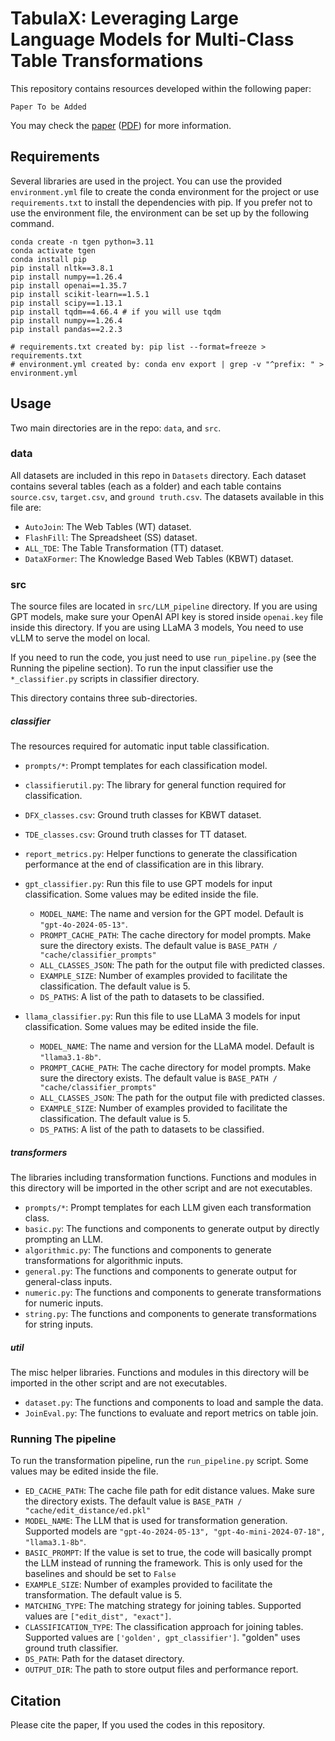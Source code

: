 # TabulaX: Leveraging Large Language Models for Multi-Class Table Transformations

This repository contains resources developed within the following paper:

    Paper To be Added
	
You may check the [paper](#) ([PDF](#)) for more information.


## Requirements

Several libraries are used in the project. You can use the provided `environment.yml` file to create the conda environment for the project or use `requirements.txt` to install the dependencies with pip. 
If you prefer not to use the environment file, the environment can be set up by the following command.
```
conda create -n tgen python=3.11
conda activate tgen
conda install pip
pip install nltk==3.8.1
pip install numpy==1.26.4
pip install openai==1.35.7
pip install scikit-learn==1.5.1
pip install scipy==1.13.1
pip install tqdm==4.66.4 # if you will use tqdm
pip install numpy==1.26.4
pip install pandas==2.2.3

# requirements.txt created by: pip list --format=freeze > requirements.txt
# environment.yml created by: conda env export | grep -v "^prefix: " > environment.yml
```


## Usage

Two main directories are in the repo: `data`, and `src`.


### data
All datasets are included in this repo in `Datasets` directory. Each dataset contains several tables (each as a folder) and each table contains `source.csv`, `target.csv`, and `ground truth.csv`. The datasets available in this file are:
- `AutoJoin`: The Web Tables (WT) dataset.
- `FlashFill`: The Spreadsheet (SS) dataset.
- `ALL_TDE`: The Table Transformation (TT) dataset.
- `DataXFormer`: The Knowledge Based Web Tables (KBWT) dataset.

### src
The source files are located in `src/LLM_pipeline` directory.
If you are using GPT models, make sure your OpenAI API key is stored inside `openai.key` file inside this directory.
If you are using LLaMA 3 models, You need to use vLLM to serve the model on local.

If you need to run the code, you just need to use `run_pipeline.py` (see the Running the pipeline section). To run the input classifier use the `*_classifier.py` scripts in classifier directory.

This directory contains three sub-directories.


##### classifier
The resources required for automatic input table classification.

* `prompts/*`: Prompt templates for each classification model.
* `classifierutil.py`: The library for general function required for classification.
* `DFX_classes.csv`: Ground truth classes for KBWT dataset.
* `TDE_classes.csv`: Ground truth classes for TT dataset.
* `report_metrics.py`: Helper functions to generate the classification performance at the end of classification are in this library.

* `gpt_classifier.py`: Run this file to use GPT models for input classification. Some values may be edited inside the file.
  * `MODEL_NAME`: The name and version for the GPT model. Default is `"gpt-4o-2024-05-13"`.
  * `PROMPT_CACHE_PATH`: The cache directory for model prompts. Make sure the directory exists. The default value is `BASE_PATH / "cache/classifier_prompts"`
  * `ALL_CLASSES_JSON`: The path for the output file with predicted classes.
  * `EXAMPLE_SIZE`: Number of examples provided to facilitate the classification. The default value is 5.
  * `DS_PATHS`: A list of the path to datasets to be classified.
  
* `llama_classifier.py`: Run this file to use LLaMA 3 models for input classification. Some values may be edited inside the file.
  * `MODEL_NAME`: The name and version for the LLaMA model. Default is `"llama3.1-8b"`.
  * `PROMPT_CACHE_PATH`: The cache directory for model prompts. Make sure the directory exists. The default value is `BASE_PATH / "cache/classifier_prompts"`
  * `ALL_CLASSES_JSON`: The path for the output file with predicted classes.
  * `EXAMPLE_SIZE`: Number of examples provided to facilitate the classification. The default value is 5.
  * `DS_PATHS`: A list of the path to datasets to be classified.


##### transformers
The libraries including transformation functions. Functions and modules in this directory will be imported in the other script and are not executables.

* `prompts/*`: Prompt templates for each LLM given each transformation class.
* `basic.py`: The functions and components to generate output by directly prompting an LLM.
* `algorithmic.py`: The functions and components to generate transformations for algorithmic inputs.
* `general.py`: The functions and components to generate output for general-class inputs.
* `numeric.py`: The functions and components to generate transformations for numeric inputs.
* `string.py`: The functions and components to generate transformations for string inputs.



##### util
The misc helper libraries. Functions and modules in this directory will be imported in the other script and are not executables.

* `dataset.py`: The functions and components to load and sample the data.
* `JoinEval.py`: The functions to evaluate and report metrics on table join.



### Running The pipeline
To run the transformation pipeline, run the `run_pipeline.py` script.
Some values may be edited inside the file.
* `ED_CACHE_PATH`: The cache file path for edit distance values. Make sure the directory exists. The default value is `BASE_PATH / "cache/edit_distance/ed.pkl"`
* `MODEL_NAME`: The LLM that is used for transformation generation. Supported models are `"gpt-4o-2024-05-13", "gpt-4o-mini-2024-07-18", "llama3.1-8b"`.
* `BASIC_PROMPT`: If the value is set to true, the code will basically prompt the LLM instead of running the framework. This is only used for the baselines and should be set to `False`
* `EXAMPLE_SIZE`: Number of examples provided to facilitate the transformation. The default value is 5.
* `MATCHING_TYPE`: The matching strategy for joining tables. Supported values are `["edit_dist", "exact"]`.
* `CLASSIFICATION_TYPE`: The classification approach for joining tables. Supported values are `['golden', gpt_classifier']`. "golden" uses ground truth classifier.
* `DS_PATH`: Path for the dataset directory.
* `OUTPUT_DIR`: The path to store output files and performance report.




## Citation

Please cite the paper, If you used the codes in this repository.

